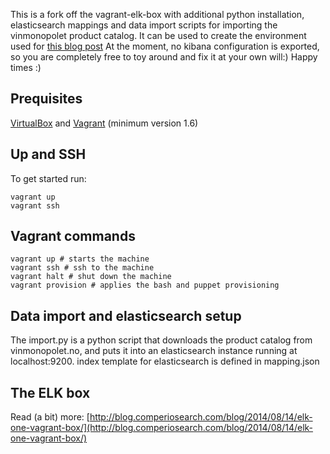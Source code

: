 This is a fork off the vagrant-elk-box with additional python installation, elasticsearch mappings and data import scripts for importing the vinmonopolet product catalog. It can be used to create the environment used for [this blog post](http://blog.comperiosearch.com/blog/2015/02/09/kibana-4-beer-analytics-engine/)
At the moment, no kibana configuration is exported, so you are completely free to toy around and fix it at your own will:)
Happy times :)


## Prequisites

[VirtualBox](https://www.virtualbox.org/) and [Vagrant](http://www.vagrantup.com/) (minimum version 1.6)



## Up and SSH

To get started run:

    vagrant up
    vagrant ssh

## Vagrant commands


```
vagrant up # starts the machine
vagrant ssh # ssh to the machine
vagrant halt # shut down the machine
vagrant provision # applies the bash and puppet provisioning

```

## Data import and elasticsearch setup

The import.py is a python script that downloads the product catalog from vinmonopolet.no, and puts it into an elasticsearch instance running at localhost:9200. index template for elasticsearch is defined in mapping.json


## The ELK box

Read (a bit) more: [http://blog.comperiosearch.com/blog/2014/08/14/elk-one-vagrant-box/](http://blog.comperiosearch.com/blog/2014/08/14/elk-one-vagrant-box/)
